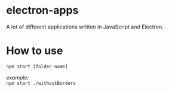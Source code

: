 # electron-apps
A lot of different applications written in JavaScript and Electron.

# How to use
`npm start [folder name]`

*example:*\
`npm start ./withoutBorders`
